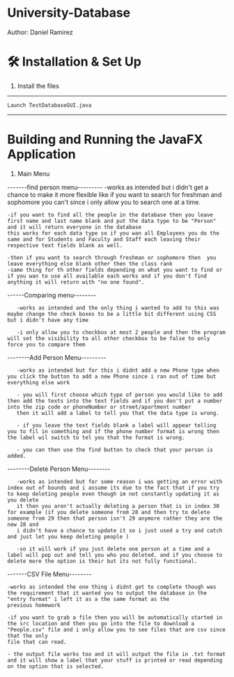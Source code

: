 # University-Database

Author: Daniel Ramirez

# 🛠 Installation & Set Up
1. Install the files

---
    Launch TestDatabaseGUI.java
---

# Building and Running the JavaFX Application
1. Main Menu

-------find person menu---------
    -works as intended but i didn't get a chance to make it more flexible like if you want to search for freshman and sophomore
    you can't since i only allow you to search one at a time.

    -if you want to find all the people in the database then you leave first name and last name blank and put the data type to be "Person" and it will return everyone in the database
    this works for each data type so if you wan all Employees you do the same and for Students and Faculty and Staff each leaving their respective text fields blank as well.

    -then if you want to search through freshman or sophomore then  you leave everything else blank other then the class rank
    -same thing for th other fields depending on what you want to find or if you wan to use all available each works and if you don't find anything it will return with "no one found".

------Comparing menu--------

       -works as intended and the only thing i wanted to add to this was maybe change the check boxes to be a little bit different using CSS but i didn't have any time

       -i only allow you to checkbox at most 2 people and then the program will set the visibility to all other checkbox to be false to only force you to compare them

--------Add Person Menu---------

       -works as intended but for this i didnt add a new Phone type when you click the button to add a new Phone since i ran out of time but everything else work

       - you will first choose which type of person you would like to add then add the texts into the text fields and if you don't put a number into the zip code or phoneNumber or street/apartment number
       then it will add a label to tell you that the data type is wrong.

       - if you leave the text fields blank a label will appear telling you to fil in something and if the phone number format is wrong then the label wil switch to tel you that the format is wrong.

       - you can then use the find button to check that your person is added.

--------Delete Person Menu--------

       -works as intended but for some reason i was getting an error with index out of bounds and i assume its due to the fact that if you try to keep deleting people even though im not constantly updating it as you delete
       it then you aren't actually deleting a person that is in index 30 for example (if you delete someone from 28 and then try to delete someone from 29 then that person isn't 29 anymore rather they are the new 28 and
       i didn't have a chance to update it so i just used a try and catch and just let you keep deleting people )

       -so it will work if you just delete one person at a time and a label will pop out and tell you who you deleted. and if you choose to delete more the option is their but its not fully functional.

-------CSV File Menu--------

    -works as intended the one thing i didnt get to complete though was the requirement that it wanted you to output the database in the "entry format" i left it as a the same format as the
    previous homework

    -if you want to grab a file then you will be automatically started in the src location and then you go into the file to download a "People.csv" file and i only allow you to see files that are csv since that the only
    file that can read.

    - the output file works too and it will output the file in .txt format and it will show a label that your stuff is printed or read depending on the option that is selected.
